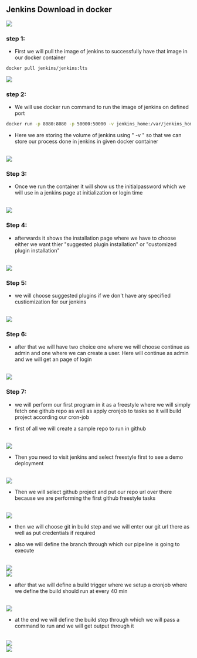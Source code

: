 ## Jenkins Download in docker


<img src="jenkins.png">


### step 1: 

+ First we will pull the image of jenkins to successfully have that image in our docker container

```bash
docker pull jenkins/jenkins:lts
```

<img src="jen_im.png">



### step 2:

+ We will use docker run command to run the image of jenkins on defined port


```bash
docker run -p 8080:8080 -p 50000:50000 -v jenkins_home:/var/jenkins_home jenkins/jenkins:lts
```

+ Here we are storing the volume of jenkins using " -v " so that we can store our process done in jenkins in given docker container

<br>

<img src="jenkins_running.png">



### Step 3: 

+ Once we run the container it will show us the initialpassword which we will use in a jenkins page at initialization or login time 

<br>

<img src="jen_ini.png">


### Step 4: 

+ afterwards it shows the installation page where we have to choose either we want thier "suggested plugin installation" or "customized plugin installation"

<br>

<img src="install.jpg">




### Step 5: 

+ we will choose suggested plugins if we don't have any specified custiomization for our jenkins


<br>

<img src="jen_process_install.png">




### Step 6: 

+ after that we will have two choice one where we will choose continue as admin and one where we can create a user. Here will continue as admin and we will get an page of login

<br>

 <img src="jenkins_home_page.png">



### Step 7:

+ we will perform our first program in it as a freestyle where we will simply fetch one github repo as well as apply cronjob to tasks so it will build project according our cron-job


+ first of all we will create a sample repo to run in github 

<br>

<img src="shell_repo.png">

<br>

+ Then you need to visit jenkins and select freestyle first to see a demo deployment

<br>

<img src="free_style.png">

<br>

+ Then we will select github project and put our repo url over there because we are performing the first github freestyle tasks


<br>

<img src="step1.png">

<br>


+ then we will choose git in build step and we will enter our git url there as well as put credentials if required 

+ also we will define the branch through which our pipeline is going to execute

<br>

<img src="step2.png">

<br>

<img src="step3.png">

<br>


+ after that we will define a build trigger where we setup a cronjob where we define the build should run at every 40 min


<br>

<img src="step4.png">

<br>



+ at the end we will define the build step through which we will pass a command to run and we will get output through it 




<br>

<img src="step4.png">

<br>

<img src="build.png">

<br>
